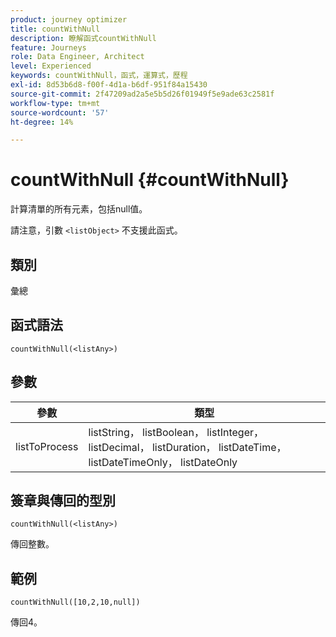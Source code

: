 ```yaml
---
product: journey optimizer
title: countWithNull
description: 瞭解函式countWithNull
feature: Journeys
role: Data Engineer, Architect
level: Experienced
keywords: countWithNull，函式，運算式，歷程
exl-id: 8d53b6d8-f00f-4d1a-b6df-951f84a15430
source-git-commit: 2f47209ad2a5e5b5d26f01949f5e9ade63c2581f
workflow-type: tm+mt
source-wordcount: '57'
ht-degree: 14%

---
```


# countWithNull {#countWithNull}

計算清單的所有元素，包括null值。

請注意，引數 `<listObject>` 不支援此函式。

## 類別

彙總

## 函式語法

`countWithNull(<listAny>)`

## 參數

| 參數 | 類型 |
|-----------|------------------|
| listToProcess | listString， listBoolean， listInteger， listDecimal， listDuration， listDateTime， listDateTimeOnly， listDateOnly |

## 簽章與傳回的型別

`countWithNull(<listAny>)`

傳回整數。

## 範例

`countWithNull([10,2,10,null])`

傳回4。
